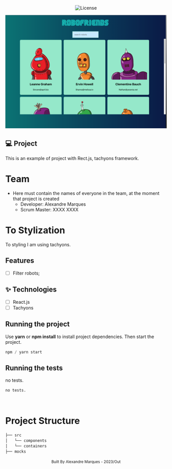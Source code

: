 <p align="center">
  <img alt="License" src="https://img.shields.io/static/v1?label=license&message=MIT&color=E51C44&labelColor=0A1033">
</p>

![cover](.github/cover.png?style=flat)


## 💻 Project

This is an example of project with Rect.js, tachyons framework.

# Team

- Here must contain the names of everyone in the team, at the moment that
  project is created
  - Developer: Alexandre Marques
  - Scrum Master: XXXX XXXX

# To Stylization

To styling I am using tachyons.

## Features

- [ ] Filter robots;

## ✨ Technologies

- [ ] React.js
- [ ] Tachyons

## Running the project

Use **yarn** or **npm install** to install project dependencies. Then start the
project.

```cl
npm / yarn start
```

## Running the tests

no tests.

```cl
no tests.
```

<br />

# Project Structure

```bash
├── src
│   └── components
│   └── containers
├── mocks
```

<div align="center">
  <small>Built By Alexandre Marques - 2023/Out</small>
</div>
